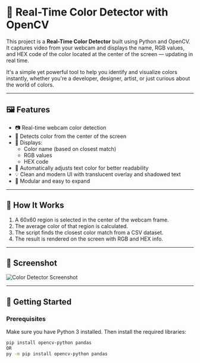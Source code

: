 # 🎨 Real-Time Color Detector with OpenCV

This project is a **Real-Time Color Detector** built using Python and OpenCV. It captures video from your webcam and displays the name, RGB values, and HEX code of the color located at the center of the screen — updating in real time.

It's a simple yet powerful tool to help you identify and visualize colors instantly, whether you're a developer, designer, artist, or just curious about the world of colors.

---

## 🖼️ Features

- 📷 Real-time webcam color detection  
- 🎯 Detects color from the center of the screen  
- 🌈 Displays:
  - Color name (based on closest match)
  - RGB values
  - HEX code
- 🧠 Automatically adjusts text color for better readability
- 💡 Clean and modern UI with translucent overlay and shadowed text
- 🧩 Modular and easy to expand

---

## 📁 How It Works

1. A 60x60 region is selected in the center of the webcam frame.
2. The average color of that region is calculated.
3. The script finds the closest color match from a CSV dataset.
4. The result is rendered on the screen with RGB and HEX info.

---

## 📸 Screenshot

![Color Detector Screenshot](https://via.placeholder.com/800x400.png?text=Color+Detector+Preview)

---

## 🚀 Getting Started

### Prerequisites

Make sure you have Python 3 installed. Then install the required libraries:

```bash
pip install opencv-python pandas
OR
py -m pip install opencv-python pandas
